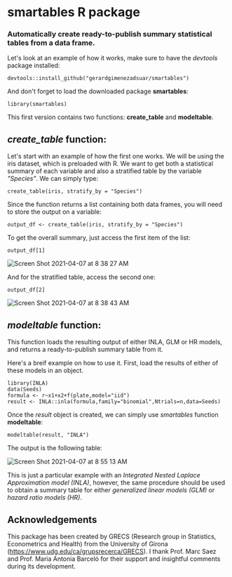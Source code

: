# smartables R package
### Automatically create ready-to-publish summary statistical tables from a data frame. 

Let's look at an example of how it works, make sure to have the *devtools* package installed:

    devtools::install_github("gerardgimenezadsuar/smartables")

And don't forget to load the downloaded package **smartables**:

    library(smartables)

This first version contains two functions: **create_table** and **modeltable**. 

## *create_table* function:

Let's start with an example of how the first one works. We will be using the iris dataset, which is preloaded with R. We want to get both a statistical summary of each variable and also a stratified table by the variable *"Species"*. We can simply type:

    create_table(iris, stratify_by = "Species")
    
Since the function returns a list containing both data frames, you will need to store the output on a variable:

    output_df <- create_table(iris, stratify_by = "Species")

To get the overall summary, just access the first item of the list:

    output_df[1]


![Screen Shot 2021-04-07 at 8 38 27 AM](https://user-images.githubusercontent.com/48365704/113822164-62d89780-977d-11eb-9d18-00cebc1dc0e0.png)

And for the stratified table, access the second one:

    output_df[2]

![Screen Shot 2021-04-07 at 8 38 43 AM](https://user-images.githubusercontent.com/48365704/113822186-69670f00-977d-11eb-81c0-7c7ef827f56f.png)


## *modeltable* function:
This function loads the resulting output of either INLA, GLM or HR models, and returns a ready-to-publish summary table from it.

Here's a breif example on how to use it. First, load the results of either of these models in an object.
    
    library(INLA)
    data(Seeds)
    formula <- r~x1+x2+f(plate,model="iid")
    result <- INLA::inla(formula,family="binomial",Ntrials=n,data=Seeds)
    
Once the *result* object is created, we can simply use *smartables* function **modeltable**:

    modeltable(result, "INLA")
    
The output is the following table:

![Screen Shot 2021-04-07 at 8 55 13 AM](https://user-images.githubusercontent.com/48365704/113823556-12623980-977f-11eb-93ef-0d331ede6ce0.png)

This is just a particular example with an *Integrated Nested Laplace Approximation model (INLA)*, however, the same procedure should be used to obtain a summary table for either *generalized linear models (GLM)* or *hazard ratio models (HR)*.

## Acknowledgements

This package has been created by GRECS (Research group in Statistics, Econometrics and Health) from the University of Girona (https://www.udg.edu/ca/grupsrecerca/GRECS). I thank Prof. Marc Saez and Prof. Maria Antonia Barceló for their support and insightful comments during its development.

    
